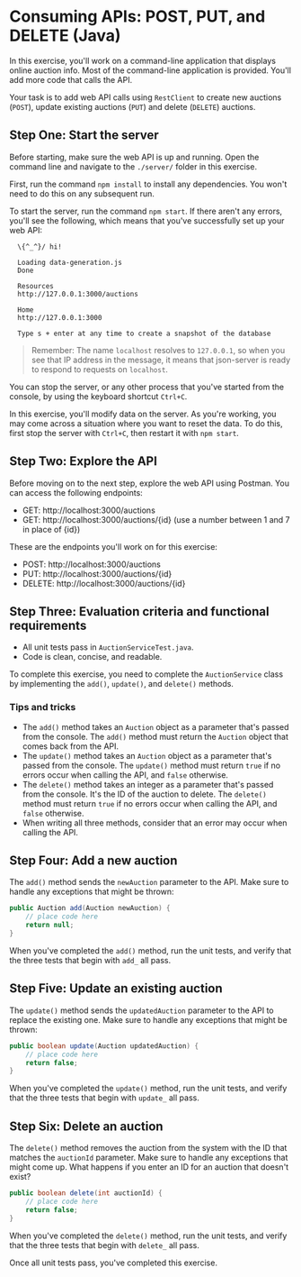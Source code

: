 # Consuming APIs: POST, PUT, and DELETE (Java)

In this exercise, you'll work on a command-line application that displays online auction info. Most of the command-line application is provided. You'll add more code that calls the API.

Your task is to add web API calls using `RestClient` to create new auctions (`POST`), update existing auctions (`PUT`) and delete (`DELETE`) auctions.

## Step One: Start the server

Before starting, make sure the web API is up and running. Open the command line and navigate to the `./server/` folder in this exercise.

First, run the command `npm install` to install any dependencies. You won't need to do this on any subsequent run.

To start the server, run the command `npm start`. If there aren't any errors, you'll see the following, which means that you've successfully set up your web API:

```shell
  \{^_^}/ hi!

  Loading data-generation.js
  Done

  Resources
  http://127.0.0.1:3000/auctions

  Home
  http://127.0.0.1:3000

  Type s + enter at any time to create a snapshot of the database
```

> Remember: The name `localhost` resolves to `127.0.0.1`, so when you see that IP address in the message, it means that json-server is ready to respond to requests on `localhost`.

You can stop the server, or any other process that you've started from the console, by using the keyboard shortcut `Ctrl+C`.

In this exercise, you'll modify data on the server. As you're working, you may come across a situation where you want to reset the data. To do this, first stop the server with `Ctrl+C`, then restart it with `npm start`.

## Step Two: Explore the API

Before moving on to the next step, explore the web API using Postman. You can access the following endpoints:

- GET: http://localhost:3000/auctions
- GET: http://localhost:3000/auctions/{id} (use a number between 1 and 7 in place of {id})

These are the endpoints you'll work on for this exercise:

- POST: http://localhost:3000/auctions
- PUT: http://localhost:3000/auctions/{id}
- DELETE: http://localhost:3000/auctions/{id}

## Step Three: Evaluation criteria and functional requirements

* All unit tests pass in `AuctionServiceTest.java`.
* Code is clean, concise, and readable.

To complete this exercise, you need to complete the `AuctionService` class by implementing the `add()`, `update()`, and `delete()` methods.

### Tips and tricks

* The `add()` method takes an `Auction` object as a parameter that's passed from the console. The `add()` method must return the `Auction` object that comes back from the API.
* The `update()` method takes an `Auction` object as a parameter that's passed from the console. The `update()` method must return `true` if no errors occur when calling the API, and `false` otherwise.
* The `delete()` method takes an integer as a parameter that's passed from the console. It's the ID of the auction to delete. The `delete()` method must return `true` if no errors occur when calling the API, and `false` otherwise.
* When writing all three methods, consider that an error may occur when calling the API.

## Step Four: Add a new auction

The `add()` method sends the `newAuction` parameter to the API. Make sure to handle any exceptions that might be thrown:

```java
public Auction add(Auction newAuction) {
    // place code here
    return null;
}
```

When you've completed the `add()` method, run the unit tests, and verify that the three tests that begin with `add_` all pass.

## Step Five: Update an existing auction

The `update()` method sends the `updatedAuction` parameter to the API to replace the existing one. Make sure to handle any exceptions that might be thrown:

```java
public boolean update(Auction updatedAuction) {
    // place code here
    return false;
}
```

When you've completed the `update()` method, run the unit tests, and verify that the three tests that begin with `update_` all pass.

## Step Six: Delete an auction

The `delete()` method removes the auction from the system with the ID that matches the `auctionId` parameter. Make sure to handle any exceptions that might come up. What happens if you enter an ID for an auction that doesn't exist?

```java
public boolean delete(int auctionId) {
    // place code here
    return false;
}
```

When you've completed the `delete()` method, run the unit tests, and verify that the three tests that begin with `delete_` all pass.

Once all unit tests pass, you've completed this exercise.

